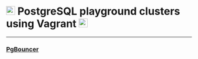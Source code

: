 # <img src="https://www.postgresql.org/favicon.ico" alt="PostgreSQL icon" width="24px"/> PostgreSQL playground clusters using Vagrant <img src="https://www.vagrantup.com/favicon.ico" alt="Vagrant icon" width="24px"/>

---

### [PgBouncer](./pgbouncer)
